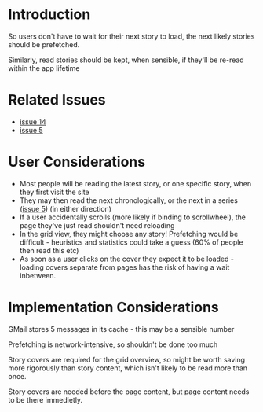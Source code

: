 # Introduction #

So users don't have to wait for their next story to load, the next likely stories should be prefetched.

Similarly, read stories should be kept, when sensible, if they'll be re-read within the app lifetime

# Related Issues #

  * [issue 14](https://code.google.com/p/wbhb-blog/issues/detail?id=14)
  * [issue 5](https://code.google.com/p/wbhb-blog/issues/detail?id=5)

# User Considerations #

  * Most people will be reading the latest story, or one specific story, when they first visit the site
  * They may then read the next chronologically, or the next in a series ([issue 5](https://code.google.com/p/wbhb-blog/issues/detail?id=5)) (in either direction)
  * If a user accidentally scrolls (more likely if binding to scrollwheel), the page they've just read shouldn't need reloading
  * In the grid view, they might choose any story! Prefetching would be difficult - heuristics and statistics could take a guess (60% of people then read this etc)
  * As soon as a user clicks on the cover they expect it to be loaded - loading covers separate from pages has the risk of having a wait inbetween.

# Implementation Considerations #

GMail stores 5 messages in its cache - this may be a sensible number

Prefetching is network-intensive, so shouldn't be done too much

Story covers are required for the grid overview, so might be worth saving more rigorously than story content, which isn't likely to be read more than once.

Story covers are needed before the page content, but page content needs to be there immedietly.